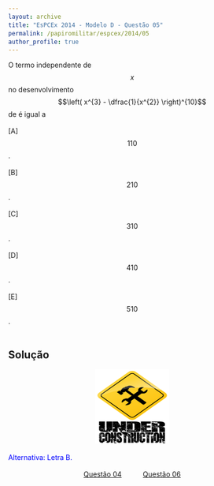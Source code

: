 ```yaml
---
layout: archive
title: "EsPCEx 2014 - Modelo D - Questão 05"
permalink: /papiromilitar/espcex/2014/05
author_profile: true
---
```


O termo independente de $$x$$ no desenvolvimento $$\left( x^{3} - \dfrac{1}{x^{2}} \right)^{10}$$ de é igual a <br /><br />
[A] $$110$$. <br /><br />
[B] $$210$$. <br /><br />
[C] $$310$$. <br /><br />
[D] $$410$$. <br /><br />
[E] $$510$$. <br /><br />

## Solução

<center>
<img src="/images/construcao.png" height="150px" width="150px">
</center>
<br />
<font color="blue">Alternativa: Letra B.</font> <br /><br />
<center>
<a href="/papiromilitar/espcex/2014/04">Questão 04</a> &nbsp;&nbsp;&nbsp;&nbsp;&nbsp;&nbsp;&nbsp;&nbsp;&nbsp; <a href="/papiromilitar/espcex/2014/06">Questão 06</a>
</center>
